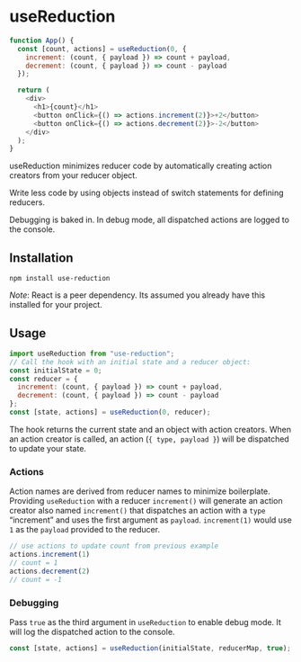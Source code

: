 # useReduction

```javascript
function App() {
  const [count, actions] = useReduction(0, {
    increment: (count, { payload }) => count + payload,
    decrement: (count, { payload }) => count - payload
  });

  return (
    <div>
      <h1>{count}</h1>
      <button onClick={() => actions.increment(2)}>+2</button>
      <button onClick={() => actions.decrement(2)}>-2</button>
    </div>
  );
}
```

useReduction minimizes reducer code by automatically creating action creators from your reducer object.

Write less code by using objects instead of switch statements for defining reducers.

Debugging is baked in. In debug mode, all dispatched actions are logged to the console.

## Installation

`npm install use-reduction`

_Note_: React is a peer dependency. Its assumed you already have this installed for your project.

## Usage

```javascript
import useReduction from "use-reduction";
// Call the hook with an initial state and a reducer object:
const initialState = 0;
const reducer = {
  increment: (count, { payload }) => count + payload,
  decrement: (count, { payload }) => count - payload
};
const [state, actions] = useReduction(0, reducer);
```

The hook returns the current state and an object with action creators. When an action creator is called, an action (`{ type, payload }`) will be dispatched to update your state.

### Actions

Action names are derived from reducer names to minimize boilerplate. Providing `useReduction` with a reducer `increment()` will generate an action creator also named `increment()` that dispatches an action with a `type` “increment” and uses the first argument as `payload`. `increment(1)` would use `1` as the `payload` provided to the reducer.

```javascript
// use actions to update count from previous example
actions.increment(1)
// count = 1
actions.decrement(2)
// count = -1
```

### Debugging

Pass `true` as the third argument in `useReduction` to enable debug mode. It will log the dispatched action to the console.

```javascript
const [state, actions] = useReduction(initialState, reducerMap, true);
```
